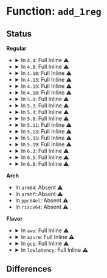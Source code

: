 # Function: <code>add_1reg</code>

## Status
<b>Regular</b>
<ul>
<li>
<details>
<summary>In <code>4.4</code>: Full Inline ⚠️</summary>

**Collision:** Unique Static

**Inline:** Full

**Transformation:** False

**Instances:**

```
In arch/x86/net/bpf_jit_comp.c (0)
Location: arch/x86/net/bpf_jit_comp.c:165
Inline: True
```
</details>
</li>
<li>
<details>
<summary>In <code>4.8</code>: Full Inline ⚠️</summary>

**Collision:** Unique Static

**Inline:** Full

**Transformation:** False

**Instances:**

```
In arch/x86/net/bpf_jit_comp.c (ffffffff8107c745)
Location: arch/x86/net/bpf_jit_comp.c:172
Inline: True
Inline callers:
  - arch/x86/net/bpf_jit_comp.c:do_jit
  - arch/x86/net/bpf_jit_comp.c:do_jit
  - arch/x86/net/bpf_jit_comp.c:do_jit
  - arch/x86/net/bpf_jit_comp.c:do_jit
  - arch/x86/net/bpf_jit_comp.c:do_jit
  - arch/x86/net/bpf_jit_comp.c:do_jit
  - arch/x86/net/bpf_jit_comp.c:do_jit
  - arch/x86/net/bpf_jit_comp.c:do_jit
  - arch/x86/net/bpf_jit_comp.c:do_jit
  - arch/x86/net/bpf_jit_comp.c:do_jit
  - arch/x86/net/bpf_jit_comp.c:do_jit
  - arch/x86/net/bpf_jit_comp.c:do_jit
  - arch/x86/net/bpf_jit_comp.c:do_jit
  - arch/x86/net/bpf_jit_comp.c:do_jit
  - arch/x86/net/bpf_jit_comp.c:do_jit
```
</details>
</li>
<li>
<details>
<summary>In <code>4.10</code>: Full Inline ⚠️</summary>

**Collision:** Unique Static

**Inline:** Full

**Transformation:** False

**Instances:**

```
In arch/x86/net/bpf_jit_comp.c (ffffffff81080ce5)
Location: arch/x86/net/bpf_jit_comp.c:172
Inline: True
Inline callers:
  - arch/x86/net/bpf_jit_comp.c:do_jit
  - arch/x86/net/bpf_jit_comp.c:do_jit
  - arch/x86/net/bpf_jit_comp.c:do_jit
  - arch/x86/net/bpf_jit_comp.c:do_jit
  - arch/x86/net/bpf_jit_comp.c:do_jit
  - arch/x86/net/bpf_jit_comp.c:do_jit
  - arch/x86/net/bpf_jit_comp.c:do_jit
  - arch/x86/net/bpf_jit_comp.c:do_jit
  - arch/x86/net/bpf_jit_comp.c:do_jit
  - arch/x86/net/bpf_jit_comp.c:do_jit
  - arch/x86/net/bpf_jit_comp.c:do_jit
  - arch/x86/net/bpf_jit_comp.c:do_jit
  - arch/x86/net/bpf_jit_comp.c:do_jit
  - arch/x86/net/bpf_jit_comp.c:do_jit
  - arch/x86/net/bpf_jit_comp.c:do_jit
```
</details>
</li>
<li>
<details>
<summary>In <code>4.13</code>: Full Inline ⚠️</summary>

**Collision:** Unique Static

**Inline:** Full

**Transformation:** False

**Instances:**

```
In arch/x86/net/bpf_jit_comp.c (ffffffff8107ee81)
Location: arch/x86/net/bpf_jit_comp.c:173
Inline: True
Inline callers:
  - arch/x86/net/bpf_jit_comp.c:do_jit
  - arch/x86/net/bpf_jit_comp.c:do_jit
  - arch/x86/net/bpf_jit_comp.c:do_jit
  - arch/x86/net/bpf_jit_comp.c:do_jit
  - arch/x86/net/bpf_jit_comp.c:do_jit
  - arch/x86/net/bpf_jit_comp.c:do_jit
  - arch/x86/net/bpf_jit_comp.c:do_jit
  - arch/x86/net/bpf_jit_comp.c:do_jit
  - arch/x86/net/bpf_jit_comp.c:do_jit
  - arch/x86/net/bpf_jit_comp.c:do_jit
  - arch/x86/net/bpf_jit_comp.c:do_jit
  - arch/x86/net/bpf_jit_comp.c:do_jit
```
</details>
</li>
<li>
<details>
<summary>In <code>4.15</code>: Full Inline ⚠️</summary>

**Collision:** Unique Static

**Inline:** Full

**Transformation:** False

**Instances:**

```
In arch/x86/net/bpf_jit_comp.c (ffffffff810856d8)
Location: arch/x86/net/bpf_jit_comp.c:176
Inline: True
Inline callers:
  - arch/x86/net/bpf_jit_comp.c:do_jit
  - arch/x86/net/bpf_jit_comp.c:do_jit
  - arch/x86/net/bpf_jit_comp.c:do_jit
  - arch/x86/net/bpf_jit_comp.c:do_jit
  - arch/x86/net/bpf_jit_comp.c:do_jit
  - arch/x86/net/bpf_jit_comp.c:do_jit
  - arch/x86/net/bpf_jit_comp.c:do_jit
  - arch/x86/net/bpf_jit_comp.c:do_jit
  - arch/x86/net/bpf_jit_comp.c:do_jit
  - arch/x86/net/bpf_jit_comp.c:do_jit
  - arch/x86/net/bpf_jit_comp.c:do_jit
  - arch/x86/net/bpf_jit_comp.c:do_jit
```
</details>
</li>
<li>
<details>
<summary>In <code>4.18</code>: Full Inline ⚠️</summary>

**Collision:** Unique Static

**Inline:** Full

**Transformation:** False

**Instances:**

```
In arch/x86/net/bpf_jit_comp.c (ffffffff810884bb)
Location: arch/x86/net/bpf_jit_comp.c:168
Inline: True
Inline callers:
  - arch/x86/net/bpf_jit_comp.c:emit_mov_imm32
  - arch/x86/net/bpf_jit_comp.c:emit_mov_imm32
```
</details>
</li>
<li>
<details>
<summary>In <code>5.0</code>: Full Inline ⚠️</summary>

**Collision:** Unique Static

**Inline:** Full

**Transformation:** False

**Instances:**

```
In arch/x86/net/bpf_jit_comp.c (ffffffff8108ff8b)
Location: arch/x86/net/bpf_jit_comp.c:168
Inline: True
Inline callers:
  - arch/x86/net/bpf_jit_comp.c:emit_mov_imm32
  - arch/x86/net/bpf_jit_comp.c:emit_mov_imm32
```
</details>
</li>
<li>
<details>
<summary>In <code>5.3</code>: Full Inline ⚠️</summary>

**Collision:** Unique Static

**Inline:** Full

**Transformation:** False

**Instances:**

```
In arch/x86/net/bpf_jit_comp.c (ffffffff81093d2b)
Location: arch/x86/net/bpf_jit_comp.c:164
Inline: True
Inline callers:
  - arch/x86/net/bpf_jit_comp.c:emit_mov_imm32
  - arch/x86/net/bpf_jit_comp.c:emit_mov_imm32
```
</details>
</li>
<li>
<details>
<summary>In <code>5.4</code>: Full Inline ⚠️</summary>

**Collision:** Unique Static

**Inline:** Full

**Transformation:** False

**Instances:**

```
In arch/x86/net/bpf_jit_comp.c (ffffffff8109a2fb)
Location: arch/x86/net/bpf_jit_comp.c:164
Inline: True
Inline callers:
  - arch/x86/net/bpf_jit_comp.c:emit_mov_imm32
  - arch/x86/net/bpf_jit_comp.c:emit_mov_imm32
```
</details>
</li>
<li>
<details>
<summary>In <code>5.8</code>: Full Inline ⚠️</summary>

**Collision:** Unique Static

**Inline:** Full

**Transformation:** False

**Instances:**

```
In arch/x86/net/bpf_jit_comp.c (ffffffff810a046d)
Location: arch/x86/net/bpf_jit_comp.c:197
Inline: True
Inline callers:
  - arch/x86/net/bpf_jit_comp.c:do_jit
  - arch/x86/net/bpf_jit_comp.c:do_jit
  - arch/x86/net/bpf_jit_comp.c:do_jit
  - arch/x86/net/bpf_jit_comp.c:do_jit
  - arch/x86/net/bpf_jit_comp.c:do_jit
  - arch/x86/net/bpf_jit_comp.c:do_jit
  - arch/x86/net/bpf_jit_comp.c:do_jit
  - arch/x86/net/bpf_jit_comp.c:do_jit
  - arch/x86/net/bpf_jit_comp.c:do_jit
  - arch/x86/net/bpf_jit_comp.c:do_jit
  - arch/x86/net/bpf_jit_comp.c:do_jit
  - arch/x86/net/bpf_jit_comp.c:do_jit
  - arch/x86/net/bpf_jit_comp.c:emit_mov_imm64
```
</details>
</li>
<li>
<details>
<summary>In <code>5.11</code>: Full Inline ⚠️</summary>

**Collision:** Unique Static

**Inline:** Full

**Transformation:** False

**Instances:**

```
In arch/x86/net/bpf_jit_comp.c (ffffffff8109c518)
Location: arch/x86/net/bpf_jit_comp.c:197
Inline: True
Inline callers:
  - arch/x86/net/bpf_jit_comp.c:do_jit
  - arch/x86/net/bpf_jit_comp.c:do_jit
  - arch/x86/net/bpf_jit_comp.c:do_jit
  - arch/x86/net/bpf_jit_comp.c:do_jit
  - arch/x86/net/bpf_jit_comp.c:do_jit
  - arch/x86/net/bpf_jit_comp.c:do_jit
  - arch/x86/net/bpf_jit_comp.c:do_jit
  - arch/x86/net/bpf_jit_comp.c:do_jit
  - arch/x86/net/bpf_jit_comp.c:do_jit
  - arch/x86/net/bpf_jit_comp.c:do_jit
  - arch/x86/net/bpf_jit_comp.c:do_jit
  - arch/x86/net/bpf_jit_comp.c:do_jit
  - arch/x86/net/bpf_jit_comp.c:do_jit
  - arch/x86/net/bpf_jit_comp.c:emit_mov_imm64
```
</details>
</li>
<li>
<details>
<summary>In <code>5.13</code>: Full Inline ⚠️</summary>

**Collision:** Unique Static

**Inline:** Full

**Transformation:** False

**Instances:**

```
In arch/x86/net/bpf_jit_comp.c (ffffffff8109ce93)
Location: arch/x86/net/bpf_jit_comp.c:197
Inline: True
Inline callers:
  - arch/x86/net/bpf_jit_comp.c:do_jit
  - arch/x86/net/bpf_jit_comp.c:do_jit
  - arch/x86/net/bpf_jit_comp.c:do_jit
  - arch/x86/net/bpf_jit_comp.c:do_jit
  - arch/x86/net/bpf_jit_comp.c:do_jit
  - arch/x86/net/bpf_jit_comp.c:do_jit
  - arch/x86/net/bpf_jit_comp.c:do_jit
  - arch/x86/net/bpf_jit_comp.c:do_jit
  - arch/x86/net/bpf_jit_comp.c:do_jit
  - arch/x86/net/bpf_jit_comp.c:do_jit
  - arch/x86/net/bpf_jit_comp.c:do_jit
  - arch/x86/net/bpf_jit_comp.c:do_jit
  - arch/x86/net/bpf_jit_comp.c:emit_mov_imm64
```
</details>
</li>
<li>
<details>
<summary>In <code>5.15</code>: Full Inline ⚠️</summary>

**Collision:** Unique Static

**Inline:** Full

**Transformation:** False

**Instances:**

```
In arch/x86/net/bpf_jit_comp.c (ffffffff810ad404)
Location: arch/x86/net/bpf_jit_comp.c:197
Inline: True
Inline callers:
  - arch/x86/net/bpf_jit_comp.c:do_jit
  - arch/x86/net/bpf_jit_comp.c:do_jit
  - arch/x86/net/bpf_jit_comp.c:do_jit
  - arch/x86/net/bpf_jit_comp.c:do_jit
  - arch/x86/net/bpf_jit_comp.c:do_jit
  - arch/x86/net/bpf_jit_comp.c:do_jit
  - arch/x86/net/bpf_jit_comp.c:do_jit
  - arch/x86/net/bpf_jit_comp.c:do_jit
  - arch/x86/net/bpf_jit_comp.c:do_jit
  - arch/x86/net/bpf_jit_comp.c:do_jit
  - arch/x86/net/bpf_jit_comp.c:do_jit
  - arch/x86/net/bpf_jit_comp.c:do_jit
  - arch/x86/net/bpf_jit_comp.c:do_jit
  - arch/x86/net/bpf_jit_comp.c:do_jit
  - arch/x86/net/bpf_jit_comp.c:emit_mov_imm64
  - arch/x86/net/bpf_jit_comp.c:emit_mov_imm32
  - arch/x86/net/bpf_jit_comp.c:emit_mov_imm32
```
</details>
</li>
<li>
<details>
<summary>In <code>5.19</code>: Full Inline ⚠️</summary>

**Collision:** Unique Static

**Inline:** Full

**Transformation:** False

**Instances:**

```
In arch/x86/net/bpf_jit_comp.c (ffffffff810c356b)
Location: arch/x86/net/bpf_jit_comp.c:202
Inline: True
Inline callers:
  - arch/x86/net/bpf_jit_comp.c:do_jit
  - arch/x86/net/bpf_jit_comp.c:do_jit
  - arch/x86/net/bpf_jit_comp.c:do_jit
  - arch/x86/net/bpf_jit_comp.c:do_jit
  - arch/x86/net/bpf_jit_comp.c:do_jit
  - arch/x86/net/bpf_jit_comp.c:do_jit
  - arch/x86/net/bpf_jit_comp.c:do_jit
  - arch/x86/net/bpf_jit_comp.c:do_jit
  - arch/x86/net/bpf_jit_comp.c:do_jit
  - arch/x86/net/bpf_jit_comp.c:do_jit
  - arch/x86/net/bpf_jit_comp.c:do_jit
  - arch/x86/net/bpf_jit_comp.c:do_jit
  - arch/x86/net/bpf_jit_comp.c:do_jit
  - arch/x86/net/bpf_jit_comp.c:do_jit
  - arch/x86/net/bpf_jit_comp.c:do_jit
  - arch/x86/net/bpf_jit_comp.c:emit_mov_imm64
  - arch/x86/net/bpf_jit_comp.c:emit_mov_imm32
  - arch/x86/net/bpf_jit_comp.c:emit_mov_imm32
```
</details>
</li>
<li>
<details>
<summary>In <code>6.2</code>: Full Inline ⚠️</summary>

**Collision:** Unique Static

**Inline:** Full

**Transformation:** False

**Instances:**

```
In arch/x86/net/bpf_jit_comp.c (ffffffff810e0380)
Location: arch/x86/net/bpf_jit_comp.c:203
Inline: True
Inline callers:
  - arch/x86/net/bpf_jit_comp.c:do_jit
  - arch/x86/net/bpf_jit_comp.c:do_jit
  - arch/x86/net/bpf_jit_comp.c:do_jit
  - arch/x86/net/bpf_jit_comp.c:do_jit
  - arch/x86/net/bpf_jit_comp.c:do_jit
  - arch/x86/net/bpf_jit_comp.c:do_jit
  - arch/x86/net/bpf_jit_comp.c:do_jit
  - arch/x86/net/bpf_jit_comp.c:do_jit
  - arch/x86/net/bpf_jit_comp.c:do_jit
  - arch/x86/net/bpf_jit_comp.c:do_jit
  - arch/x86/net/bpf_jit_comp.c:do_jit
  - arch/x86/net/bpf_jit_comp.c:do_jit
  - arch/x86/net/bpf_jit_comp.c:do_jit
  - arch/x86/net/bpf_jit_comp.c:do_jit
  - arch/x86/net/bpf_jit_comp.c:do_jit
  - arch/x86/net/bpf_jit_comp.c:emit_mov_imm64
  - arch/x86/net/bpf_jit_comp.c:emit_mov_imm32
  - arch/x86/net/bpf_jit_comp.c:emit_mov_imm32
```
</details>
</li>
<li>
<details>
<summary>In <code>6.5</code>: Full Inline ⚠️</summary>

**Collision:** Unique Static

**Inline:** Full

**Transformation:** False

**Instances:**

```
In arch/x86/net/bpf_jit_comp.c (ffffffff810eb7e1)
Location: arch/x86/net/bpf_jit_comp.c:203
Inline: True
Inline callers:
  - arch/x86/net/bpf_jit_comp.c:do_jit
  - arch/x86/net/bpf_jit_comp.c:do_jit
  - arch/x86/net/bpf_jit_comp.c:do_jit
  - arch/x86/net/bpf_jit_comp.c:do_jit
  - arch/x86/net/bpf_jit_comp.c:do_jit
  - arch/x86/net/bpf_jit_comp.c:do_jit
  - arch/x86/net/bpf_jit_comp.c:do_jit
  - arch/x86/net/bpf_jit_comp.c:do_jit
  - arch/x86/net/bpf_jit_comp.c:do_jit
  - arch/x86/net/bpf_jit_comp.c:do_jit
  - arch/x86/net/bpf_jit_comp.c:do_jit
  - arch/x86/net/bpf_jit_comp.c:do_jit
  - arch/x86/net/bpf_jit_comp.c:do_jit
  - arch/x86/net/bpf_jit_comp.c:do_jit
  - arch/x86/net/bpf_jit_comp.c:do_jit
  - arch/x86/net/bpf_jit_comp.c:do_jit
  - arch/x86/net/bpf_jit_comp.c:do_jit
  - arch/x86/net/bpf_jit_comp.c:emit_mov_imm64
  - arch/x86/net/bpf_jit_comp.c:emit_mov_imm32
  - arch/x86/net/bpf_jit_comp.c:emit_mov_imm32
```
</details>
</li>
<li>
<details>
<summary>In <code>6.8</code>: Full Inline ⚠️</summary>

**Collision:** Unique Static

**Inline:** Full

**Transformation:** False

**Instances:**

```
In arch/x86/net/bpf_jit_comp.c (ffffffff810f6362)
Location: arch/x86/net/bpf_jit_comp.c:209
Inline: True
Inline callers:
  - arch/x86/net/bpf_jit_comp.c:do_jit
  - arch/x86/net/bpf_jit_comp.c:do_jit
  - arch/x86/net/bpf_jit_comp.c:do_jit
  - arch/x86/net/bpf_jit_comp.c:do_jit
  - arch/x86/net/bpf_jit_comp.c:do_jit
  - arch/x86/net/bpf_jit_comp.c:do_jit
  - arch/x86/net/bpf_jit_comp.c:do_jit
  - arch/x86/net/bpf_jit_comp.c:do_jit
  - arch/x86/net/bpf_jit_comp.c:do_jit
  - arch/x86/net/bpf_jit_comp.c:do_jit
  - arch/x86/net/bpf_jit_comp.c:do_jit
  - arch/x86/net/bpf_jit_comp.c:do_jit
  - arch/x86/net/bpf_jit_comp.c:do_jit
  - arch/x86/net/bpf_jit_comp.c:do_jit
  - arch/x86/net/bpf_jit_comp.c:do_jit
  - arch/x86/net/bpf_jit_comp.c:do_jit
  - arch/x86/net/bpf_jit_comp.c:do_jit
  - arch/x86/net/bpf_jit_comp.c:do_jit
  - arch/x86/net/bpf_jit_comp.c:emit_mov_imm64
  - arch/x86/net/bpf_jit_comp.c:emit_mov_imm32
  - arch/x86/net/bpf_jit_comp.c:emit_mov_imm32
```
</details>
</li>
</ul>
<b>Arch</b>
<ul>
<li>
In <code>arm64</code>: Absent ⚠️
</li>
<li>
In <code>armhf</code>: Absent ⚠️
</li>
<li>
In <code>ppc64el</code>: Absent ⚠️
</li>
<li>
In <code>riscv64</code>: Absent ⚠️
</li>
</ul>
<b>Flavor</b>
<ul>
<li>
<details>
<summary>In <code>aws</code>: Full Inline ⚠️</summary>

**Collision:** Unique Static

**Inline:** Full

**Transformation:** False

**Instances:**

```
In arch/x86/net/bpf_jit_comp.c (ffffffff81093c1b)
Location: arch/x86/net/bpf_jit_comp.c:164
Inline: True
Inline callers:
  - arch/x86/net/bpf_jit_comp.c:emit_mov_imm32
  - arch/x86/net/bpf_jit_comp.c:emit_mov_imm32
```
</details>
</li>
<li>
<details>
<summary>In <code>azure</code>: Full Inline ⚠️</summary>

**Collision:** Unique Static

**Inline:** Full

**Transformation:** False

**Instances:**

```
In arch/x86/net/bpf_jit_comp.c (ffffffff810826ab)
Location: arch/x86/net/bpf_jit_comp.c:164
Inline: True
Inline callers:
  - arch/x86/net/bpf_jit_comp.c:emit_mov_imm32
  - arch/x86/net/bpf_jit_comp.c:emit_mov_imm32
```
</details>
</li>
<li>
<details>
<summary>In <code>gcp</code>: Full Inline ⚠️</summary>

**Collision:** Unique Static

**Inline:** Full

**Transformation:** False

**Instances:**

```
In arch/x86/net/bpf_jit_comp.c (ffffffff81093bcb)
Location: arch/x86/net/bpf_jit_comp.c:164
Inline: True
Inline callers:
  - arch/x86/net/bpf_jit_comp.c:emit_mov_imm32
  - arch/x86/net/bpf_jit_comp.c:emit_mov_imm32
```
</details>
</li>
<li>
<details>
<summary>In <code>lowlatency</code>: Full Inline ⚠️</summary>

**Collision:** Unique Static

**Inline:** Full

**Transformation:** False

**Instances:**

```
In arch/x86/net/bpf_jit_comp.c (ffffffff8109b7cb)
Location: arch/x86/net/bpf_jit_comp.c:164
Inline: True
Inline callers:
  - arch/x86/net/bpf_jit_comp.c:emit_mov_imm32
  - arch/x86/net/bpf_jit_comp.c:emit_mov_imm32
```
</details>
</li>
</ul>

## Differences
